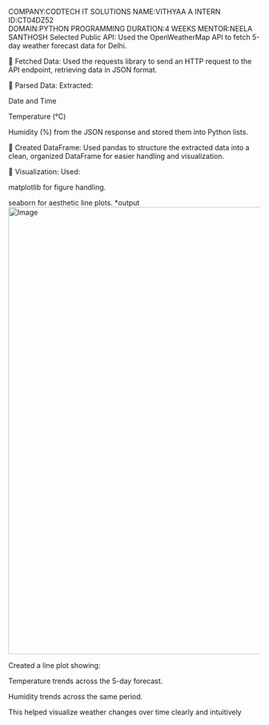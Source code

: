 COMPANY:CODTECH IT SOLUTIONS
NAME:VITHYAA A
INTERN ID:CT04DZ52   
DOMAIN:PYTHON PROGRAMMING
DURATION:4 WEEKS
MENTOR:NEELA SANTHOSH
Selected Public API:
Used the OpenWeatherMap API to fetch 5-day weather forecast data for Delhi.

⿢ Fetched Data:
Used the requests library to send an HTTP request to the API endpoint, retrieving data in JSON format.

⿣ Parsed Data:
Extracted:

Date and Time

Temperature (°C)

Humidity (%)
from the JSON response and stored them into Python lists.

⿤ Created DataFrame:
Used pandas to structure the extracted data into a clean, organized DataFrame for easier handling and visualization.

⿥ Visualization:
Used:

matplotlib for figure handling.

seaborn for aesthetic line plots.
*output
<img width="1879" height="891" alt="Image" src="https://github.com/user-attachments/assets/e1e38045-013c-4883-8ea4-e2052d57bf24" />

Created a line plot showing:

Temperature trends across the 5-day forecast.

Humidity trends across the same period.

This helped visualize weather changes over time clearly and intuitively

